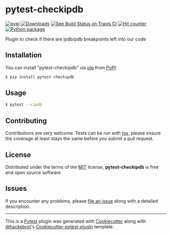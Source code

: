 # pytest-checkipdb

[![pypi](https://img.shields.io/pypi/v/pytest-checkipdb.svg)](https://pypi.python.org/pypi/pytest-checkipdb/)
[![Downloads](https://pepy.tech/badge/pytest-checkipdb)](https://pepy.tech/project/pytest-checkipdb)
[![See Build Status on Travis CI](https://travis-ci.org/apsl/pytest-checkipdb.svg?branch=master)](https://travis-ci.org/APSL/pytest-checkipdb)
[![Hit counter](http://hits.dwyl.com/apsl/pytest-checkipdb.svg)](http://hits.dwyl.com/apsl/pytest-checkipdb)
[![Python package](https://github.com/APSL/pytest-checkipdb/workflows/Python%20package/badge.svg?branch=master)](https://github.com/APSL/pytest-checkipdb/actions)

Plugin to check if there are ipdb/pdb breakpoints left into our code

## Installation

You can install "pytest-checkipdb" via [pip](https://pypi.python.org/pypi/pip/) from [PyPI](https://pypi.python.org/pypi):

```bash
$ pip install pytest-checkipdb
```
## Usage

```bash
$ pytest --cipdb
```

## Contributing

Contributions are very welcome. Tests can be run with [tox](https://tox.readthedocs.io/en/latest/), please ensure
the coverage at least stays the same before you submit a pull request.

## License

Distributed under the terms of the [MIT](http://opensource.org/licenses/MIT) license, **pytest-checkipdb** is free and open source software


## Issues

If you encounter any problems, please [file an issue](https://github.com/avallbona/pytest-checkipdb/issues) along with a detailed description.

------

This is a [Pytest](https://github.com/pytest-dev/pytest) plugin was generated with [Cookiecutter](https://github.com/audreyr/cookiecutter) along with [@hackebrot](https://github.com/hackebrot)'s [Cookiecutter-pytest-plugin](https://github.com/pytest-dev/cookiecutter-pytest-plugin) template.

